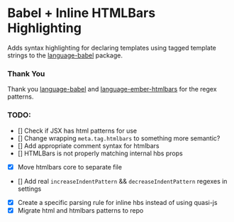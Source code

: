 # Babel + Inline HTMLBars Highlighting

Adds syntax highlighting for declaring templates using tagged template strings to the [language-babel](https://github.com/gandm/language-babel) package.




### Thank You
Thank you [language-babel](https://github.com/gandm/language-babel) and [language-ember-htmlbars](https://github.com/jmurphyau/language-ember-htmlbars) for the regex patterns.


### TODO:
- [] Check if JSX has html patterns for use
- [] Change wrapping `meta.tag.htmlbars` to something more semantic?
- [] Add appropriate comment syntax for htmlbars
- [] HTMLBars is not properly matching internal hbs props
- [x] Move htmlbars core to separate file
- [] Add real `increaseIndentPattern` && `decreaseIndentPattern` regexes in settings
- [x] Create a specific parsing rule for inline hbs instead of using quasi-js
- [x] Migrate html and htmlbars patterns to repo
